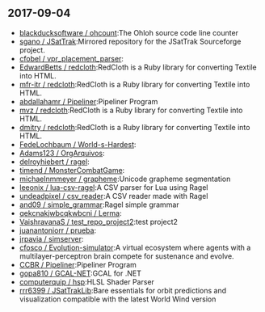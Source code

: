 ## 2017-09-04

* [blackducksoftware / ohcount](https://github.com/blackducksoftware/ohcount):The Ohloh source code line counter
* [sgano / JSatTrak](https://github.com/sgano/JSatTrak):Mirrored repository for the JSatTrak Sourceforge project.
* [cfobel / vpr_placement_parser](https://github.com/cfobel/vpr_placement_parser):
* [EdwardBetts / redcloth](https://github.com/EdwardBetts/redcloth):RedCloth is a Ruby library for converting Textile into HTML.
* [mfr-itr / redcloth](https://github.com/mfr-itr/redcloth):RedCloth is a Ruby library for converting Textile into HTML.
* [abdallahamr / Pipeliner](https://github.com/abdallahamr/Pipeliner):Pipeliner Program
* [mvz / redcloth](https://github.com/mvz/redcloth):RedCloth is a Ruby library for converting Textile into HTML.
* [dmitry / redcloth](https://github.com/dmitry/redcloth):RedCloth is a Ruby library for converting Textile into HTML.
* [FedeLochbaum / World-s-Hardest](https://github.com/FedeLochbaum/World-s-Hardest):
* [Adams123 / OrgArquivos](https://github.com/Adams123/OrgArquivos):
* [delroyhiebert / ragel](https://github.com/delroyhiebert/ragel):
* [timend / MonsterCombatGame](https://github.com/timend/MonsterCombatGame):
* [michaelnmmeyer / grapheme](https://github.com/michaelnmmeyer/grapheme):Unicode grapheme segmentation
* [leeonix / lua-csv-ragel](https://github.com/leeonix/lua-csv-ragel):A CSV parser for Lua using Ragel
* [undeadpixel / csv_reader](https://github.com/undeadpixel/csv_reader):A CSV reader made with Ragel
* [and09 / simple_grammar](https://github.com/and09/simple_grammar):Ragel simple grammar
* [qekcnakjwbcqkwbcni / Lerma](https://github.com/qekcnakjwbcqkwbcni/Lerma):
* [VaishravanaS / test_repo_project2](https://github.com/VaishravanaS/test_repo_project2):test project2
* [juanantoniorr / prueba](https://github.com/juanantoniorr/prueba):
* [jrpavia / simserver](https://github.com/jrpavia/simserver):
* [cfosco / Evolution-simulator](https://github.com/cfosco/Evolution-simulator):A virtual ecosystem where agents with a multilayer-perceptron brain compete for sustenance and evolve.
* [CCBR / Pipeliner](https://github.com/CCBR/Pipeliner):Pipeliner Program
* [gopa810 / GCAL-NET](https://github.com/gopa810/GCAL-NET):GCAL for .NET
* [computerquip / hsp](https://github.com/computerquip/hsp):HLSL Shader Parser
* [rrr6399 / JSatTrakLib](https://github.com/rrr6399/JSatTrakLib):Bare essentials for orbit predictions and visualization compatible with the latest World Wind version
